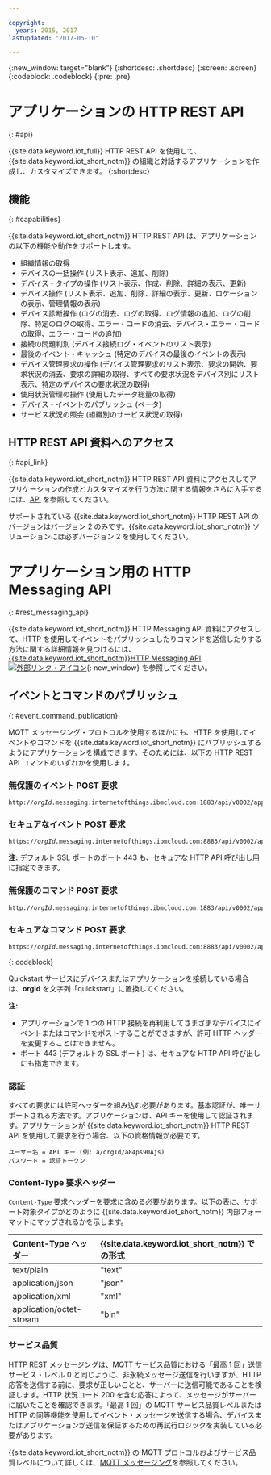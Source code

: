 ```yaml
---

copyright:
  years: 2015, 2017
lastupdated: "2017-05-10"

---
```


{:new_window: target="blank"}
{:shortdesc: .shortdesc}
{:screen: .screen}
{:codeblock: .codeblock}
{:pre: .pre}

# アプリケーションの HTTP REST API
{: #api}

{{site.data.keyword.iot_full}} HTTP REST API を使用して、{{site.data.keyword.iot_short_notm}} の組織と対話するアプリケーションを作成し、カスタマイズできます。
{:shortdesc}

## 機能
{: #capabilities}

{{site.data.keyword.iot_short_notm}} HTTP REST API は、アプリケーションの以下の機能や動作をサポートします。

- 組織情報の取得
- デバイスの一括操作 (リスト表示、追加、削除)
- デバイス・タイプの操作 (リスト表示、作成、削除、詳細の表示、更新)
- デバイス操作 (リスト表示、追加、削除、詳細の表示、更新、ロケーションの表示、管理情報の表示)
- デバイス診断操作 (ログの消去、ログの取得、ログ情報の追加、ログの削除、特定のログの取得、エラー・コードの消去、デバイス・エラー・コードの取得、エラー・コードの追加)
- 接続の問題判別 (デバイス接続ログ・イベントのリスト表示)
- 最後のイベント・キャッシュ (特定のデバイスの最後のイベントの表示)
- デバイス管理要求の操作 (デバイス管理要求のリスト表示、要求の開始、要求状況の消去、要求の詳細の取得、すべての要求状況をデバイス別にリスト表示、特定のデバイスの要求状況の取得)
- 使用状況管理の操作 (使用したデータ総量の取得)
- デバイス・イベントのパブリッシュ (ベータ)
- サービス状況の照会 (組織別のサービス状況の取得)

## HTTP REST API 資料へのアクセス
{: #api_link}

{{site.data.keyword.iot_short_notm}} HTTP REST API 資料にアクセスしてアプリケーションの作成とカスタマイズを行う方法に関する情報をさらに入手するには、[API](../reference/api.html) を参照してください。

サポートされている {{site.data.keyword.iot_short_notm}} HTTP REST API のバージョンはバージョン 2 のみです。{{site.data.keyword.iot_short_notm}} ソリューションには必ずバージョン 2 を使用してください。

# アプリケーション用の HTTP Messaging API
{: #rest_messaging_api}

{{site.data.keyword.iot_short_notm}} HTTP Messaging API 資料にアクセスして、HTTP を使用してイベントをパブリッシュしたりコマンドを送信したりする方法に関する詳細情報を見つけるには、[{{site.data.keyword.iot_short_notm}}HTTP Messaging API ![外部リンク・アイコン](../../../icons/launch-glyph.svg)](https://docs.internetofthings.ibmcloud.com/apis/swagger/v0002/http-messaging.html){: new_window} を参照してください。

## イベントとコマンドのパブリッシュ
{: #event_command_publication}

MQTT メッセージング・プロトコルを使用するほかにも、HTTP を使用してイベントやコマンドを {{site.data.keyword.iot_short_notm}} にパブリッシュするようにアプリケーションを構成できます。そのためには、以下の HTTP REST API コマンドのいずれかを使用します。

### 無保護のイベント POST 要求
<pre class="pre"><code class="hljs">http://<var class="keyword varname">orgId</var>.messaging.internetofthings.ibmcloud.com:1883/api/v0002/application/types/<var class="keyword varname">typeId</var>/devices/<var class="keyword varname">deviceId</var>/events/<var class="keyword varname">eventId</var></code></pre>

### セキュアなイベント POST 要求
<pre class="pre"><code class="hljs">https://<var class="keyword varname">orgId</var>.messaging.internetofthings.ibmcloud.com:8883/api/v0002/application/types/<var class="keyword varname">typeId</var>/devices/<var class="keyword varname">deviceId</var>/events/<var class="keyword varname">eventId</var></code></pre>

**注:** デフォルト SSL ポートのポート 443 も、セキュアな HTTP API 呼び出し用に指定できます。

### 無保護のコマンド POST 要求
<pre class="pre"><code class="hljs">http://<var class="keyword varname">orgId</var>.messaging.internetofthings.ibmcloud.com:1883/api/v0002/application/types/<var class="keyword varname">typeId</var>/devices/<var class="keyword varname">deviceId</var>/commands/<var class="keyword varname">eventId</var></code></pre>


### セキュアなコマンド POST 要求
<pre class="pre"><code class="hljs">https://<var class="keyword varname">orgId</var>.messaging.internetofthings.ibmcloud.com:8883/api/v0002/application/types/<var class="keyword varname">typeId</var>/devices/<var class="keyword varname">deviceId</var>/commands/<var class="keyword varname">eventId</var></code></pre>
{: codeblock}

Quickstart サービスにデバイスまたはアプリケーションを接続している場合は、**orgId** を文字列「quickstart」に置換してください。

**注:**
- アプリケーションで 1 つの HTTP 接続を再利用してさまざまなデバイスにイベントまたはコマンドをポストすることができますが、許可 HTTP ヘッダーを変更することはできません。
- ポート 443 (デフォルトの SSL ポート) は、セキュアな HTTP API 呼び出しにも指定できます。

### 認証

すべての要求には許可ヘッダーを組み込む必要があります。基本認証が、唯一サポートされる方法です。アプリケーションは、API キーを使用して認証されます。アプリケーションが {{site.data.keyword.iot_short_notm}} HTTP REST API を使用して要求を行う場合、以下の資格情報が必要です。

```
ユーザー名 = API キー (例: a/orgId/a84ps90Ajs)
パスワード = 認証トークン
```

### Content-Type 要求ヘッダー

`Content-Type` 要求ヘッダーを要求に含める必要があります。以下の表に、サポート対象タイプがどのように {{site.data.keyword.iot_short_notm}} 内部フォーマットにマップされるかを示します。

|Content-Type ヘッダー|{{site.data.keyword.iot_short_notm}} での形式 |
|:---|:---|
|text/plain|"text"
|application/json| "json"
|application/xml | "xml"
|application/octet-stream|"bin"

### サービス品質

HTTP REST メッセージングは、MQTT サービス品質における「最高 1 回」送信サービス・レベル 0 と同じように、非永続メッセージ送信を行いますが、HTTP 応答を送信する前に、要求が正しいことと、サーバーに送信可能であることを検証します。HTTP 状況コード 200 を含む応答によって、メッセージがサーバーに届いたことを確認できます。「最高 1 回」の MQTT サービス品質レベルまたは HTTP の同等機能を使用してイベント・メッセージを送信する場合、デバイスまたはアプリケーションが送信を保証するための再試行ロジックを実装している必要があります。


{{site.data.keyword.iot_short_notm}} の MQTT プロトコルおよびサービス品質レベルについて詳しくは、[MQTT メッセージング](../reference/mqtt/index.html)を参照してください。
